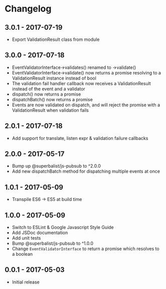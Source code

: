 # Changelog

## 3.0.1 - 2017-07-19

* Export ValidationResult class from module

## 3.0.0 - 2017-07-18

* EventValidatorInterface->validates() renamed to ->validate()
* EventValidatorInterface->validate() now returns a promise resolving to a ValidationResult instance instead of bool
* The validation fail handler callback now receives a ValidationResult instead of the event and a validator
* dispatch() now returns a promise
* dispatchBatch() now returns a promise
* Events are now validated on dispatch, and will reject the promise with a ValidationResult when validation fails

## 2.0.1 - 2017-07-18

* Add support for translate, listen expr & validation failure callbacks

## 2.0.0 - 2017-05-17

* Bump up @superbalist/js-pubsub to ^2.0.0
* Add new dispatchBatch method for dispatching multiple events at once

## 1.0.1 - 2017-05-09

* Transpile ES6 -> ES5 at build time

## 1.0.0 - 2017-05-09

* Switch to ESLint & Google Javascript Style Guide
* Add JSDoc documentation
* Add unit tests
* Bump @superbalist/js-pubsub to ^1.0.0
* Change `EventValidatorInterface` to return a promise which resolves to a boolean

## 0.0.1 - 2017-05-03

* Initial release

